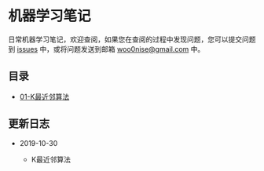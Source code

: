 # 机器学习笔记

日常机器学习笔记，欢迎查阅，如果您在查阅的过程中发现问题，您可以提交问题到 [issues](https://github.com/0nise/machine_learning/issues) 中，或将问题发送到邮箱 <woo0nise@gmail.com> 中。

## 目录

- [01-K最近邻算法](./01-K最近邻算法/README.md)

## 更新日志

- 2019-10-30

    - K最近邻算法